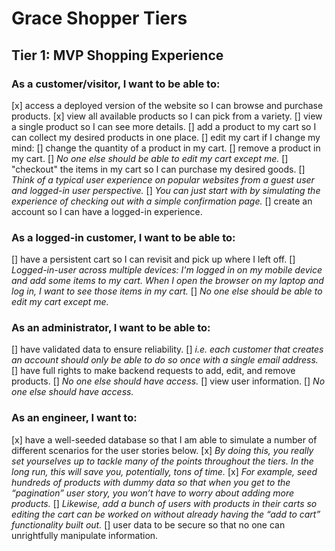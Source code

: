 # Grace Shopper Tiers

## Tier 1: MVP Shopping Experience

### As a customer/visitor, I want to be able to:
[x] access a deployed version of the website so I can browse and purchase products.
[x] view all available products so I can pick from a variety.
[] view a single product so I can see more details.
[] add a product to my cart so I can collect my desired products in one place.
[] edit my cart if I change my mind:
  [] change the quantity of a product in my cart.
  [] remove a product in my cart.
  [] *No one else should be able to edit my cart except me.*
[] "checkout" the items in my cart so I can purchase my desired goods.
  [] *Think of a typical user experience on popular websites from a guest user and logged-in user perspective.*
  [] *You can just start with by simulating the experience of checking out with a simple confirmation page.*
[] create an account so I can have a logged-in experience.

### As a logged-in customer, I want to be able to:
[] have a persistent cart so I can revisit and pick up where I left off.
  [] *Logged-in-user across multiple devices: I'm logged in on my mobile device and add some items to my cart. When I open the browser on my laptop and log in, I want to see those items in my cart.*
  [] *No one else should be able to edit my cart except me.*

### As an administrator, I want to be able to:
[] have validated data to ensure reliability.
  [] *i.e. each customer that creates an account should only be able to do so once with a single email address.*
[] have full rights to make backend requests to add, edit, and remove products.
  [] *No one else should have access.*
[] view user information.
  [] *No one else should have access.*

### As an engineer, I want to:
[x] have a well-seeded database so that I am able to simulate a number of different scenarios for the user stories below.
  [x] *By doing this, you really set yourselves up to tackle many of the points throughout the tiers. In the long run, this will save you, potentially, tons of time.*
  [x] *For example, seed hundreds of products with dummy data so that when you get to the “pagination” user story, you won’t have to worry about adding more products.*
  [] *Likewise, add a bunch of users with products in their carts so editing the cart can be worked on without already having the “add to cart” functionality built out.*
[] user data to be secure so that no one can unrightfully manipulate information.